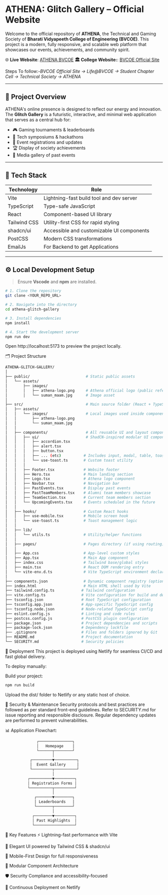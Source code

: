 # ATHENA: Glitch Gallery – Official Website

Welcome to the official repository of **ATHENA**, the Technical and Gaming Society of **Bharati Vidyapeeth College of Engineering (BVCOE)**. This project is a modern, fully responsive, and scalable web platform that showcases our events, achievements, and community spirit.

🌐 **Live Website**: [ATHENA BVCOE](https://athena-tech-bvcoe.netlify.app)
 **🏛️ College Website:**: [BVCOE Official Site](https://bvcoend.ac.in/)              
 
 Steps To follow:-*BVCOE Official Site → Life@BVCOE → Student Chapter Cell → Technical Society → ATHENA*

---

## 📌 Project Overview

ATHENA's online presence is designed to reflect our energy and innovation. The **Glitch Gallery** is a futuristic, interactive, and minimal web application that serves as a central hub for:

- 🎮 Gaming tournaments & leaderboards
- 🧠 Tech symposiums & hackathons
- 📰 Event registrations and updates
- 🏆 Display of society achievements
- 📸 Media gallery of past events

---

## 🧠 Tech Stack

| Technology    | Role                                     |
|---------------|------------------------------------------|
| Vite          | Lightning-fast build tool and dev server |
| TypeScript    | Type-safe JavaScript                     |
| React         | Component-based UI library               |
| Tailwind CSS  | Utility-first CSS for rapid styling      |
| shadcn/ui     | Accessible and customizable UI components|
| PostCSS       | Modern CSS transformations               |
| EmailJs       | For Backend to get Applications          |

---

## ⚙️ Local Development Setup

> Ensure **Vscode** and **npm** are installed.

```sh
# 1. Clone the repository
git clone <YOUR_REPO_URL>

# 2. Navigate into the directory
cd athena-glitch-gallery

# 3. Install dependencies
npm install

# 4. Start the development server
npm run dev
```

Open http://localhost:5173 to preview the project locally.

🗂 Project Structure
```sh
ATHENA-GLITCH-GALLERY/
│
├── public/                         # Static public assets
│   └── assets/
│       ├── images/
│       │   ├── athena-logo.png     # Athena official logo (public reference)
│       │   └── suman_maam.jpg      # Image asset
│
├── src/                            # Main source folder (React + TypeScript)
│   ├── assets/
│   │   └── images/                 # Local images used inside components
│   │       ├── athena-logo.png
│   │       └── suman_maam.jpg
│   │
│   ├── components/                 # All reusable UI and layout components
│   │   ├── ui/                     # ShadCN-inspired modular UI components
│   │   │   ├── accordion.tsx
│   │   │   ├── alert.tsx
│   │   │   ├── button.tsx
│   │   │   ├── ... (etc)          # Includes input, modal, table, toast, etc.
│   │   │   └── use-toast.ts       # Custom toast utility
│   │   │
│   │   ├── Footer.tsx             # Website footer
│   │   ├── Hero.tsx               # Main landing section
│   │   ├── Logo.tsx               # Athena logo component
│   │   ├── Navbar.tsx             # Navigation bar
│   │   ├── PastEvents.tsx         # Display past events
│   │   ├── PastTeamMembers.tsx    # Alumni team members showcase
│   │   ├── TeamSection.tsx        # Current team members section
│   │   └── UpcomingEvents.tsx     # Events scheduled in the future
│   │
│   ├── hooks/                     # Custom React hooks
│   │   ├── use-mobile.tsx         # Mobile screen hook
│   │   └── use-toast.ts           # Toast management logic
│   │
│   ├── lib/
│   │   └── utils.ts               # Utility/helper functions
│   │
│   ├── pages/                     # Pages directory (if using routing)
│   │
│   ├── App.css                    # App-level custom styles
│   ├── App.tsx                    # Main App component
│   ├── index.css                  # Tailwind base/global styles
│   ├── main.tsx                   # React DOM rendering entry
│   └── vite-env.d.ts              # Vite TypeScript environment declarations
│
├── components.json                # Dynamic component registry (optional)
├── index.html                     # Main HTML shell used by Vite
├── tailwind.config.ts            # Tailwind configuration
├── vite.config.ts                # Vite configuration for build and dev
├── tsconfig.json                 # Root TypeScript configuration
├── tsconfig.app.json             # App-specific TypeScript config
├── tsconfig.node.json            # Node-related TypeScript config
├── eslint.config.js              # Linting and code rules
├── postcss.config.js             # PostCSS plugin configuration
├── package.json                  # Project dependencies and scripts
├── package-lock.json             # Dependency lockfile
├── .gitignore                    # Files and folders ignored by Git
├── README.md                     # Project documentation
└── SECURITY.md                   # Security policies

```
🔄 Deployment
This project is deployed using Netlify for seamless CI/CD and fast global delivery.

To deploy manually:

Build your project:
```sh
npm run build
```
Upload the dist/ folder to Netlify or any static host of choice.

🔐 Security & Maintenance
Security protocols and best practices are followed as per standard front-end guidelines.
Refer to SECURITY.md for issue reporting and responsible disclosure.
Regular dependency updates are performed to prevent vulnerabilities.


📊 Application Flowchart:
```sh
              ┌───────────────┐
              │   Homepage    │
              └──────┬────────┘
                     │
           ┌─────────▼──────────┐
           │  Event Gallery     │
           └─────────┬──────────┘
                     │
          ┌──────────▼─────────┐
          │ Registration Forms │
          └──────────┬─────────┘
                     │
             ┌───────▼────────┐
             │ Leaderboards   │
             └───────┬────────┘
                     │
            ┌────────▼─────────┐
            │ Past Highlights  │
            └──────────────────┘
```

🌟 Key Features
⚡ Lightning-fast performance with Vite

🎨 Elegant UI powered by Tailwind CSS & shadcn/ui

📱 Mobile-First Design for full responsiveness

🧩 Modular Component Architecture

🛡️ Security Compliance and accessibility-focused

🚀 Continuous Deployment on Netlify
